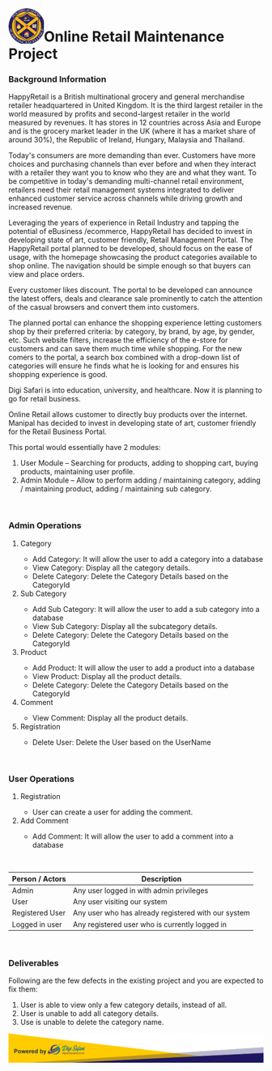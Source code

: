 <img align="left" src="markdown_imgs/logo_round.png" height=70 />
<h1>Online Retail Maintenance Project</h1>

<h3>Background Information</h3>
<p>HappyRetail is a British multinational grocery and general merchandise retailer headquartered in United Kingdom. It is the third largest retailer in the world measured by profits and second-largest retailer in the world measured by revenues. It has stores in 12 countries across Asia and Europe and is the grocery market leader in the UK (where it has a market share of around 30%), the Republic of Ireland, Hungary, Malaysia and Thailand.</p>

Today&#39;s consumers are more demanding than ever. Customers have more choices and purchasing channels than ever before and when they interact with a retailer they want you to know who they are and what they want. To be competitive in today&#39;s demanding multi-channel retail environment, retailers need their retail management systems integrated to deliver enhanced customer service across channels while driving growth and increased revenue.

Leveraging the years of experience in Retail Industry and tapping the potential of eBusiness /ecommerce, HappyRetail has decided to invest in developing state of art, customer friendly, Retail Management Portal. The HappyRetail portal planned to be developed, should focus on the ease of usage, with the homepage showcasing the product categories available to shop online. The navigation should be simple enough so that buyers can view and place orders.

Every customer likes discount. The portal to be developed can announce the latest offers, deals and clearance sale prominently to catch the attention of the casual browsers and convert them into customers.

The planned portal can enhance the shopping experience letting customers shop by their preferred criteria: by category, by brand, by age, by gender, etc. Such website filters, increase the efficiency of the e-store for customers and can save them much time while shopping. For the new comers to the portal, a search box combined with a drop-down list of categories will ensure he finds what he is looking for and ensures his shopping experience is good.

Digi Safari is into education, university, and healthcare. Now it is planning to go for retail business.

Online Retail allows customer to directly buy products over the internet. Manipal has decided to invest in developing state of art, customer friendly for the Retail Business Portal.

This portal would essentially have 2 modules:

1. User Module – Searching for products, adding to shopping cart, buying products, maintaining user profile.
2. Admin Module – Allow to perform adding / maintaining category, adding / maintaining product, adding / maintaining sub category.


<br>
<h3>Admin Operations</h3>
<ol>
<li>Category</li>

  - Add Category: It will allow the user to add a category into a database
  - View Category: Display all the category details.
  - Delete Category: Delete the Category Details based on the CategoryId

<li>Sub Category</li>

  - Add Sub Category: It will allow the user to add a sub category into a database
  - View Sub Category: Display all the subcategory details.
  - Delete Category: Delete the Category Details based on the CategoryId

<li>Product</li>

- Add Product: It will allow the user to add a product into a database
- View Product: Display all the product details.
- Delete Category: Delete the Category Details based on the CategoryId

<li>Comment</li>

- View Comment: Display all the product details.

<li>Registration</li>

- Delete User: Delete the User based on the UserName
</ol>

<br>
<h3>User Operations</h3>
<ol>
<li>Registration</li>

- User can create a user for adding the comment.

<li>Add Comment</li>

- Add Comment: It will allow the user to add a comment into a database
</ol>

<br>

| Person / Actors| Description |
| -------------- | ----------- |
| Admin | Any user logged in with admin privileges |
| User | Any user visiting our system |
| Registered User | Any user who has already registered with our system |
| Logged in user | Any registered user who is currently logged in |


<br>
<h3>Deliverables</h3>

Following are the few defects in the existing project and you are expected to fix them:

1. User is able to view only a few category details, instead of all.
2. User is unable to add all category details.
3. Use is unable to delete the category name.

<img align="left" src="markdown_imgs/footer_with_digi.png"/>

